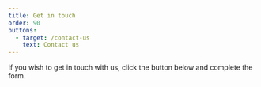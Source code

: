 ```yaml
---
title: Get in touch
order: 90
buttons:
  - target: /contact-us
    text: Contact us
---
```

If you wish to get in touch with us, click the button below and complete the form.
